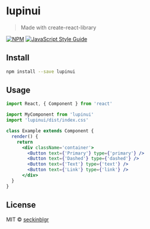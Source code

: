 # lupinui

> Made with create-react-library

[![NPM](https://img.shields.io/npm/v/lupinui.svg)](https://www.npmjs.com/package/lupinui) [![JavaScript Style Guide](https://img.shields.io/badge/code_style-standard-brightgreen.svg)](https://standardjs.com)

## Install

```bash
npm install --save lupinui
```

## Usage

```jsx
import React, { Component } from 'react'

import MyComponent from 'lupinui'
import 'lupinui/dist/index.css'

class Example extends Component {
  render() {
    return 
      <div className='container'>
        <Button text={'Primary'} type={'primary'} />
        <Button text={'Dashed'} type={'dashed'} />
        <Button text={'Text'} type={'text'} />
        <Button text={'Link'} type={'link'} />
      </div>
  }
}
```

## License

MIT © [seckinblgr](https://github.com/seckinblgr)

